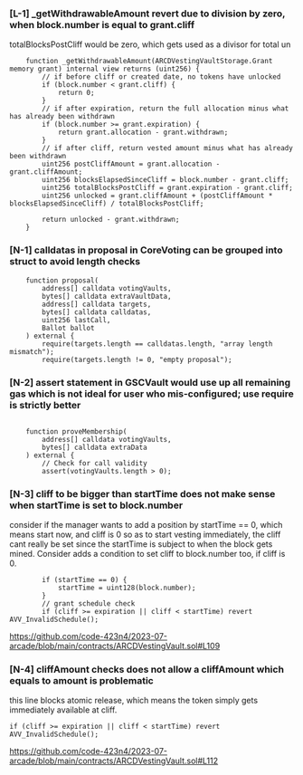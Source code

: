 ### [L-1] _getWithdrawableAmount revert due to division by zero, when block.number is equal to grant.cliff

totalBlocksPostCliff would be zero, which gets used as a divisor for total un
```solidity
    function _getWithdrawableAmount(ARCDVestingVaultStorage.Grant memory grant) internal view returns (uint256) {
        // if before cliff or created date, no tokens have unlocked
        if (block.number < grant.cliff) {
            return 0;
        }
        // if after expiration, return the full allocation minus what has already been withdrawn
        if (block.number >= grant.expiration) {
            return grant.allocation - grant.withdrawn;
        }
        // if after cliff, return vested amount minus what has already been withdrawn
        uint256 postCliffAmount = grant.allocation - grant.cliffAmount;
        uint256 blocksElapsedSinceCliff = block.number - grant.cliff;
        uint256 totalBlocksPostCliff = grant.expiration - grant.cliff;
        uint256 unlocked = grant.cliffAmount + (postCliffAmount * blocksElapsedSinceCliff) / totalBlocksPostCliff;

        return unlocked - grant.withdrawn;
    }
```

### [N-1] calldatas in proposal in CoreVoting can be grouped into struct to avoid length checks 

```solidity
    function proposal(
        address[] calldata votingVaults,
        bytes[] calldata extraVaultData,
        address[] calldata targets,
        bytes[] calldata calldatas,
        uint256 lastCall,
        Ballot ballot
    ) external {
        require(targets.length == calldatas.length, "array length mismatch");
        require(targets.length != 0, "empty proposal");
```

### [N-2] assert statement in GSCVault would use up all remaining gas which is not ideal for user who mis-configured; use require is strictly better 
```solidity

    function proveMembership(
        address[] calldata votingVaults,
        bytes[] calldata extraData
    ) external {
        // Check for call validity
        assert(votingVaults.length > 0);
```

### [N-3] cliff to be bigger than startTime does not make sense when startTime is set to block.number

consider if the manager wants to add a position by startTime == 0, which means start now, and cliff is 0 so as to start vesting immediately, the cliff cant really be set since the startTime is subject to when the block gets mined. Consider adds a condition to set cliff to block.number too, if cliff is 0.

```solidity
        if (startTime == 0) {
            startTime = uint128(block.number);
        }
        // grant schedule check
        if (cliff >= expiration || cliff < startTime) revert AVV_InvalidSchedule();
```

https://github.com/code-423n4/2023-07-arcade/blob/main/contracts/ARCDVestingVault.sol#L109

### [N-4] cliffAmount checks does not allow a cliffAmount which equals to amount is problematic
this line blocks atomic release, which means the token simply gets immediately available at cliff.

```solidity
if (cliff >= expiration || cliff < startTime) revert AVV_InvalidSchedule();
```
https://github.com/code-423n4/2023-07-arcade/blob/main/contracts/ARCDVestingVault.sol#L112